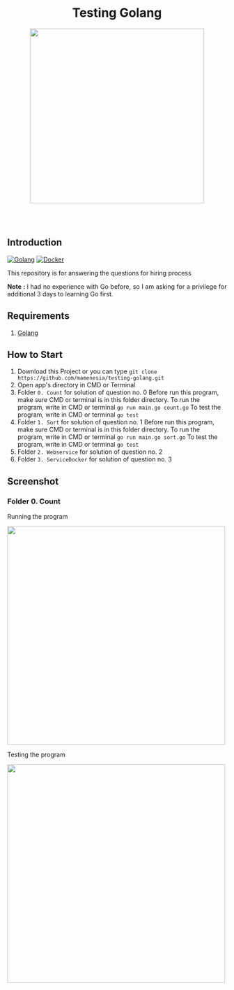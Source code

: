 <h1 align='center'>Testing Golang</h1>

<p align='center'>
    <img width="400" src='https://www.vertica.com/wp-content/uploads/2019/07/Golang.png' />
</p>

<br>
<br>

## Introduction
[![Golang](https://img.shields.io/badge/Go-v1.13.5-blue)](https://golang.org)
[![Docker](https://img.shields.io/badge/Docker-v6.60-orange)]()


<p align='justify'>This repository is for answering the questions for hiring process</p>
<p align='justify'><strong>Note : </strong>I had no experience with Go before, so I am asking for a privilege for additional 3 days to learning Go first.</p>


## Requirements
1. <a href="https://golang.org/">Golang</a>

## How to Start
1. Download this Project or you can type ``` git clone https://github.com/mamenesia/testing-golang.git ```
2. Open app's directory in CMD or Terminal
3. Folder `0. Count` for solution of question no. 0 
   Before run this program, make sure CMD or terminal is in this folder directory.
   To run the program, write in CMD or terminal `go run main.go count.go`
   To test the program, write in CMD or terminal `go test` 
4. Folder `1. Sort` for solution of question no. 1
   Before run this program, make sure CMD or terminal is in this folder directory.
  To run the program, write in CMD or terminal `go run main.go sort.go`
   To test the program, write in CMD or terminal `go test` 
5. Folder `2. Webservice` for solution of question no. 2
6. Folder `3. ServiceDocker` for solution of question no. 3


## Screenshot
### Folder 0. Count
<p align='center'>
  <span>
      <p>Running the program</p>
      <image width="500" src="./screenshot/count_run.png" />
      <p>Testing the program</p>
      <image width="500" src="./screenshot/count_test.png" />   
  </span>
</p>